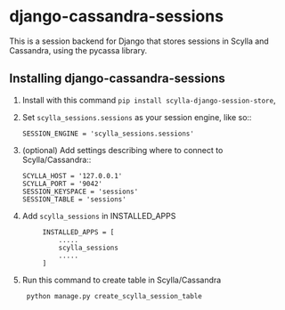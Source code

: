 django-cassandra-sessions
=========================

This is a session backend for Django that stores sessions in Scylla and Cassandra,
using the pycassa library.  

Installing django-cassandra-sessions
------------------------------------

1. Install with this command ``pip install scylla-django-session-store``, 

2. Set ``scylla_sessions.sessions`` as your session engine, like so::

       SESSION_ENGINE = 'scylla_sessions.sessions'


3. (optional) Add settings describing where to connect to Scylla/Cassandra::

       SCYLLA_HOST = '127.0.0.1'  
       SCYLLA_PORT = '9042'
       SESSION_KEYSPACE = 'sessions'
       SESSION_TABLE = 'sessions'
       
4. Add ``scylla_sessions``  in INSTALLED_APPS
        
            INSTALLED_APPS = [
                .....
                scylla_sessions
                .....
            ]
       
5. Run this command to create table in Scylla/Cassandra
        
        python manage.py create_scylla_session_table